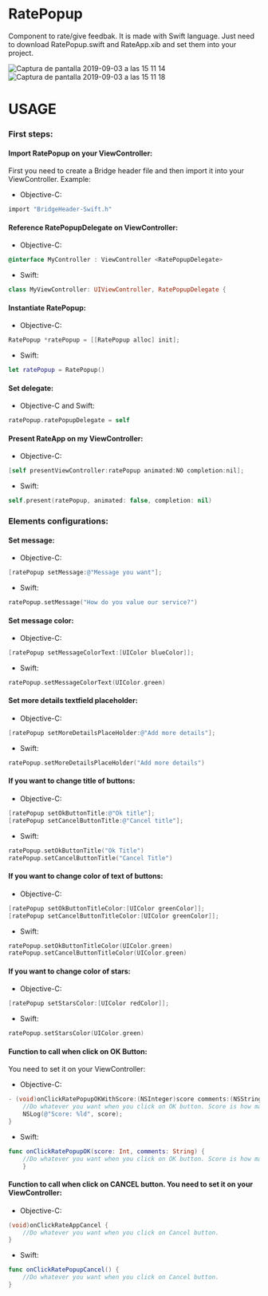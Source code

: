 # RatePopup

Component to rate/give feedbak. It is made with Swift language. Just need to download RatePopup.swift and RateApp.xib and set them into your project.

![Captura de pantalla 2019-09-03 a las 15 11 14](https://user-images.githubusercontent.com/16594147/64181466-651a9780-ce5e-11e9-8c11-5dd26f048435.png)
![Captura de pantalla 2019-09-03 a las 15 11 18](https://user-images.githubusercontent.com/16594147/64181468-65b32e00-ce5e-11e9-8168-28466dec028b.png)

# USAGE

<h3>First steps:</h3>

<h4>Import RatePopup on your ViewController:</h4>

First you need to create a Bridge header file and then import it into your ViewController. Example:

* Objective-C:
```Objective-C
import "BridgeHeader-Swift.h"
```

<h4>Reference RatePopupDelegate on ViewController:</h4>

* Objective-C:
```Objective-C
@interface MyController : ViewController <RatePopupDelegate>
```

* Swift:
```Swift
class MyViewController: UIViewController, RatePopupDelegate {
```

<h4>Instantiate RatePopup:</h4>

* Objective-C:
```Objective-C
RatePopup *ratePopup = [[RatePopup alloc] init];
```

* Swift:
```Swift
let ratePopup = RatePopup()
```

<h4>Set delegate:</h4>

* Objective-C and Swift:
```Objective-C
ratePopup.ratePopupDelegate = self
```

<h4>Present RateApp on my ViewController:</h4>

* Objective-C:
```Objective-C
[self presentViewController:ratePopup animated:NO completion:nil];
```

* Swift:
```Swift
self.present(ratePopup, animated: false, completion: nil)
```

### Elements configurations:

<h4>Set message:</h4>

* Objective-C:
```Objective-C
[ratePopup setMessage:@"Message you want"];
```

* Swift:
```Swift
ratePopup.setMessage("How do you value our service?")
```

<h4>Set message color:</h4>

* Objective-C:
```Objective-C
[ratePopup setMessageColorText:[UIColor blueColor]];
```

* Swift:
```Swift
ratePopup.setMessageColorText(UIColor.green)
```

<h4>Set more details textfield placeholder:</h4>

* Objective-C:
```Objective-C
[ratePopup setMoreDetailsPlaceHolder:@"Add more details"];
```

* Swift:
```Swift
ratePopup.setMoreDetailsPlaceHolder("Add more details")
```

<h4>If you want to change title of buttons:</h4>

* Objective-C:
```Objective-C
[ratePopup setOkButtonTitle:@"Ok title"];
[ratePopup setCancelButtonTitle:@"Cancel title"];
```

* Swift:
```Swift
ratePopup.setOkButtonTitle("Ok Title")
ratePopup.setCancelButtonTitle("Cancel Title")
```

<h4>If you want to change color of text of buttons:</h4>

* Objective-C:
```Objective-C
[ratePopup setOkButtonTitleColor:[UIColor greenColor]];
[ratePopup setCancelButtonTitleColor:[UIColor greenColor]];
```

* Swift:
```Swift
ratePopup.setOkButtonTitleColor(UIColor.green)
ratePopup.setCancelButtonTitleColor(UIColor.green)
```

<h4>If you want to change color of stars:</h4>

* Objective-C:
```Objective-C
[ratePopup setStarsColor:[UIColor redColor]];
```

* Swift:
```Swift
ratePopup.setStarsColor(UIColor.green)
```

<h4>Function to call when click on OK Button:</h4>

You need to set it on your ViewController:

* Objective-C:
```Objective-C
- (void)onClickRatePopupOKWithScore:(NSInteger)score comments:(NSString *)comments {
	//Do whatever you want when you click on OK button. Score is how many stars user sets as score and comment is what user	sets on "More Details" TextField:
    NSLog(@"Score: %ld", score);
}
```

* Swift:
```Swift
func onClickRatePopupOK(score: Int, comments: String) {
 	//Do whatever you want when you click on OK button. Score is how many stars user sets as score and comment is what user	sets on "More Details" TextField:
    }
```

<h4>Function to call when click on CANCEL button. You need to set it on your ViewController:</h4>

* Objective-C:
```Objective-C
(void)onClickRateAppCancel {
    //Do whatever you want when you click on Cancel button.
}
```

* Swift:
```Swift
func onClickRatePopupCancel() {
	//Do whatever you want when you click on Cancel button.
}
```


